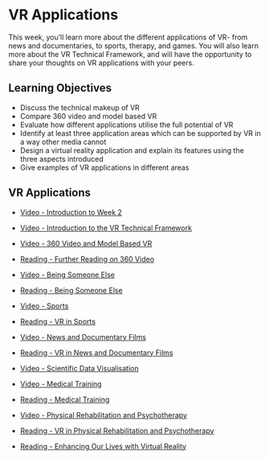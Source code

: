 # VR Applications

This week, you’ll learn more about the different applications of VR- from news and documentaries, to sports, therapy, and games. You will also learn more about the VR Technical Framework, and will have the opportunity to share your thoughts on VR applications with your peers.

## Learning Objectives

- Discuss the technical makeup of VR
- Compare 360 video and model based VR
- Evaluate how different applications utilise the full potential of VR
- Identify at least three application areas which can be supported by VR in a way other media cannot
- Design a virtual reality application and explain its features using the three aspects introduced
- Give examples of VR applications in different areas

## VR Applications

- [Video - Introduction to Week 2](https://www.coursera.org/learn/introduction-virtual-reality/lecture/hy3qP/introduction-to-week-2)

- [Video - Introduction to the VR Technical Framework](https://www.coursera.org/learn/introduction-virtual-reality/lecture/FaX9T/introduction-to-the-vr-technical-framework)

- [Video - 360 Video and Model Based VR](https://www.coursera.org/learn/introduction-virtual-reality/lecture/1sHez/360-video-and-model-based-vr)

- [Reading - Further Reading on 360 Video](https://www.coursera.org/learn/introduction-virtual-reality/supplement/vWpTj/further-reading-on-360-video)

- [Video - Being Someone Else](https://www.coursera.org/learn/introduction-virtual-reality/lecture/zvmQy/being-someone-else)

- [Reading - Being Someone Else](https://www.coursera.org/learn/introduction-virtual-reality/supplement/rP3t2/being-someone-else)

- [Video - Sports](https://www.coursera.org/learn/introduction-virtual-reality/lecture/snAvb/sports)

- [Reading - VR in Sports](https://www.coursera.org/learn/introduction-virtual-reality/supplement/T6zrB/vr-in-sports)

- [Video - News and Documentary Films](https://www.coursera.org/learn/introduction-virtual-reality/lecture/VZr6w/news-and-documentary-films)

- [Reading - VR in News and Documentary Films](https://www.coursera.org/learn/introduction-virtual-reality/supplement/ZDjTx/vr-in-news-and-documentary-films)

- [Video - Scientific Data Visualisation](https://www.coursera.org/learn/introduction-virtual-reality/lecture/YM3Ao/scientific-data-visualisation)

- [Video - Medical Training](https://www.coursera.org/learn/introduction-virtual-reality/lecture/y35va/medical-training)

- [Reading - Medical Training](https://www.coursera.org/learn/introduction-virtual-reality/supplement/5i5kL/medical-training)

- [Video - Physical Rehabilitation and Psychotherapy](https://www.coursera.org/learn/introduction-virtual-reality/lecture/AOukM/physical-rehabilitation-and-psychotherapy)

- [Reading - VR in Physical Rehabilitation and Psychotherapy](https://www.coursera.org/learn/introduction-virtual-reality/supplement/yX3Op/vr-in-physical-rehabilitation-and-psychotherapy)

- [Reading - Enhancing Our Lives with Virtual Reality](http://journal.frontiersin.org/article/10.3389/frobt.2016.00074/full)
